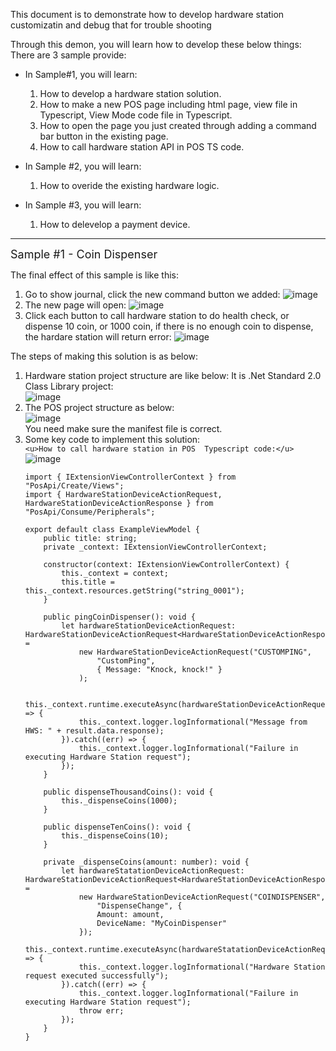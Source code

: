 This document is to demonstrate how to develop hardware station customizatin and debug that for trouble shooting

Through this demon, you will learn how to develop these below things:
There are 3 sample provide:

* In Sample#1, you will learn: <br/>
  1. How to develop a hardware station solution.
  2. How to make a new POS page including html page, view file in Typescript,  View Mode code file in Typescript.
  3. How to open the page you just created through adding a command bar button in the existing page.
  4. How to call hardware station API  in POS TS  code.

* In Sample #2, you will learn: <br/>
  1. How to overide the existing hardware logic.

* In Sample #3, you will learn: <br/>
  1. How to delevelop a payment device.

<hr/>

<font size="4">Sample #1 -  Coin Dispenser</font>

The final effect of this sample is like this:

1. Go to show journal, click the new command button we added:
   ![image](https://user-images.githubusercontent.com/14832260/184473152-d17c3aa2-8718-465c-a965-c65342e4dba0.png)
2. The new page will open:
    ![image](https://user-images.githubusercontent.com/14832260/184473213-68e41a46-7d04-4788-8093-81ec8494f012.png)
3. Click each button to call hardware station to do health check, or dispense 10 coin, or 1000 coin,  if there is no enough coin to dispense, the hardare station will return error:
    ![image](https://user-images.githubusercontent.com/14832260/184473324-1d7a3024-0625-4aeb-aede-ea573519da60.png)


The steps of making this solution is as below:
1. Hardware station project structure are like below:
    It is .Net Standard 2.0 Class Library project:<br/>
   ![image](https://user-images.githubusercontent.com/14832260/184473410-2e0f69d1-a79e-4d27-abf3-73c8749ab881.png)
2. The POS project structure as below:<br/>
    ![image](https://user-images.githubusercontent.com/14832260/184473506-7b4b6daa-7be5-4626-af2d-f9e89b967262.png)
    <br/>You need make sure the manifest file is correct.
3.  Some key code to implement this solution:<br/>
     `<u>How to call hardware station in POS  Typescript code:</u>`<br/>
    ![image](https://user-images.githubusercontent.com/14832260/184473676-fb37c5d8-6437-4019-bfd2-78d631f31920.png)
    ```TS
    import { IExtensionViewControllerContext } from "PosApi/Create/Views";
    import { HardwareStationDeviceActionRequest, HardwareStationDeviceActionResponse } from "PosApi/Consume/Peripherals";

    export default class ExampleViewModel {
        public title: string;
        private _context: IExtensionViewControllerContext;

        constructor(context: IExtensionViewControllerContext) {
            this._context = context;
            this.title = this._context.resources.getString("string_0001");
        }

        public pingCoinDispenser(): void {
            let hardwareStationDeviceActionRequest: HardwareStationDeviceActionRequest<HardwareStationDeviceActionResponse> =
                new HardwareStationDeviceActionRequest("CUSTOMPING",
                    "CustomPing",
                    { Message: "Knock, knock!" }
                );

            this._context.runtime.executeAsync(hardwareStationDeviceActionRequest).then((result) => {
                this._context.logger.logInformational("Message from HWS: " + result.data.response);
            }).catch((err) => {
                this._context.logger.logInformational("Failure in executing Hardware Station request");
            });
        }

        public dispenseThousandCoins(): void {
            this._dispenseCoins(1000);
        }

        public dispenseTenCoins(): void {
            this._dispenseCoins(10);
        }

        private _dispenseCoins(amount: number): void {
            let hardwareStatationDeviceActionRequest: HardwareStationDeviceActionRequest<HardwareStationDeviceActionResponse> =
                new HardwareStationDeviceActionRequest("COINDISPENSER",
                    "DispenseChange", {
                    Amount: amount,
                    DeviceName: "MyCoinDispenser"
                });
            this._context.runtime.executeAsync(hardwareStatationDeviceActionRequest).then(() => {
                this._context.logger.logInformational("Hardware Station request executed successfully");
            }).catch((err) => {
                this._context.logger.logInformational("Failure in executing Hardware Station request");
                throw err;
            });
        }
    }
    ```

